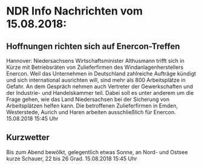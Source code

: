 # NDR Info Nachrichten vom 15.08.2018:


## Hoffnungen richten sich auf Enercon-Treffen
Hannover: Niedersachsens Wirtschaftsminister Althusmann trifft sich in Kürze mit Betriebsräten von Zulieferfirmen des Windanlagenherstellers Enercon. Weil das Unternehmen in Deutschland zahlreiche Aufträge kündigt und sich international ausrichten will, sind mehr als 800 Arbeitsplätze in Gefahr. An dem Gespräch nehmen auch Vertreter der Gewerkschaften und der Industrie- und Handelskammer teil. Dabei soll es unter anderem um die Frage gehen, wie das Land Niedersachsen bei der Sicherung von Arbeitsplätzen helfen kann. Die betroffenen Zulieferfirmen in Emden, Westerstede, Aurich und Haren arbeiten ausschließlich für Enercon. 15.08.2018 15:45 Uhr 

## Kurzwetter
Bis zum Abend bewölkt, gelegentlich etwas Sonne, an Nord- und Ostsee kurze Schauer, 22 bis 26 Grad. 15.08.2018 15:45 Uhr 
